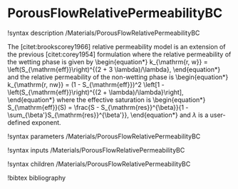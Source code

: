 # PorousFlowRelativePermeabilityBC

!syntax description /Materials/PorousFlowRelativePermeabilityBC

The [citet:brookscorey1966] relative permeability model is an extension of the previous  [citet:corey1954] formulation where the relative permeability of the wetting phase is given by
\begin{equation*}
k_{\mathrm{r, w}} = \left(S_{\mathrm{eff}}\right)^{(2 + 3 \lambda)/\lambda},
\end{equation*}
and the relative permeability of the non-wetting phase is
\begin{equation*}
k_{\mathrm{r, nw}} = (1 - S_{\mathrm{eff}})^2 \left[1 - \left(S_{\mathrm{eff}}\right)^{(2 + \lambda)/\lambda}\right],
\end{equation*}
where the effective saturation is
\begin{equation*}
S_{\mathrm{eff}}(S) = \frac{S - S_{\mathrm{res}}^{\beta}}{1 -
  \sum_{\beta'}S_{\mathrm{res}}^{\beta'}},
\end{equation*}
and $\lambda$ is a user-defined exponent.

!syntax parameters /Materials/PorousFlowRelativePermeabilityBC

!syntax inputs /Materials/PorousFlowRelativePermeabilityBC

!syntax children /Materials/PorousFlowRelativePermeabilityBC


!bibtex bibliography

